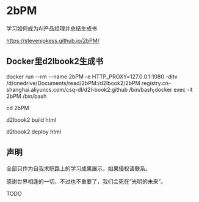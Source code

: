 # 2bPM

学习如何成为AI产品经理并总结生成书

https://stevenjokess.github.io/2bPM/

## Docker里d2lbook2生成书


docker run --rm --name 2bPM -e HTTP_PROXY=127.0.0.1:1080 -ditv /d/onedrive/Documents/read/2bPM:/d2lbook2/2bPM registry.cn-shanghai.aliyuncs.com/csq-dl/d2l-book2:github  /bin/bash;docker exec -it 2bPM /bin/bash

cd 2bPM

d2lbook2 build html

d2lbook2 deploy html

## 声明

全部只作为自我求职路上的学习成果展示，如果侵权请联系。

感谢世界相逢的一切，不过也不重要了，我们会死在“光明的未来”。

TODO
